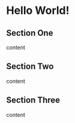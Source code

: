 # Hello World!

<!-- toc start -->
<!-- toc end -->

## Section One

content

## Section Two

content

## Section Three

content
